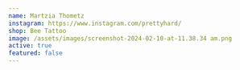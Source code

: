 ```yaml
---
name: Martzia Thometz
instagram: https://www.instagram.com/prettyhard/
shop: Bee Tattoo
image: /assets/images/screenshot-2024-02-10-at-11.38.34 am.png
active: true
featured: false
---
```

